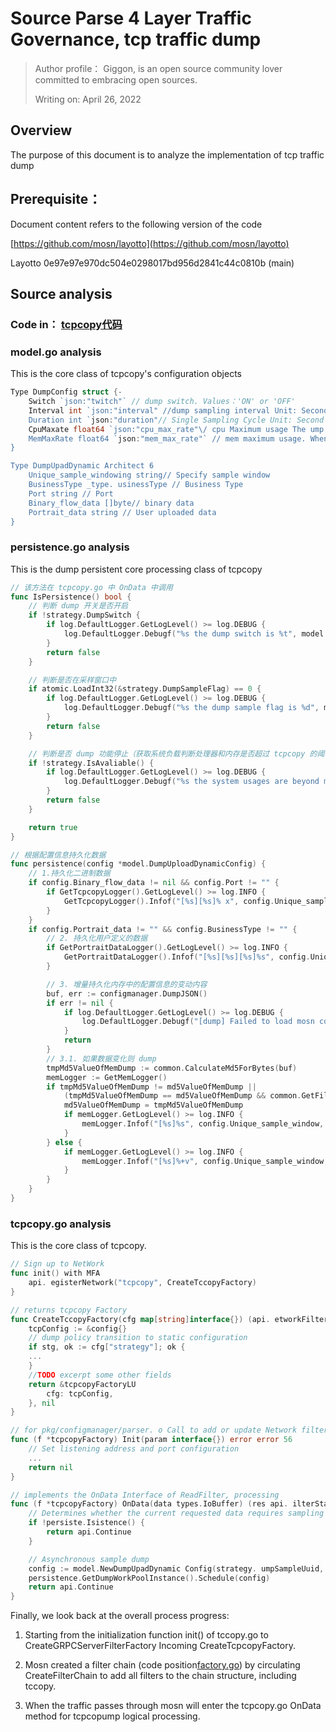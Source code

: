 # Source Parse 4 Layer Traffic Governance, tcp traffic dump

> Author profile：
> Giggon, is an open source community lover committed to embracing open sources.
>
> Writing on: April 26, 2022

## Overview

The purpose of this document is to analyze the implementation of tcp traffic dump

## Prerequisite：

Document content refers to the following version of the code

[https://github.com/mosn/layotto](https://github.com/mosn/layotto)

Layotto 0e97e97e970dc504e0298017bd956d2841c44c0810b (main)

## Source analysis

### Code in： [tcpcopy代码](https://github.com/mosn/layotto/tree/main/pkg/filter/network/tcpcopy)

### model.go analysis

This is the core class of tcpcopy's configuration objects

```go
Type DumpConfig struct {-
	Switch `json:"twitch"` // dump switch. Values：'ON' or 'OFF'
	Interval int `json:"interval" //dump sampling interval Unit: Second
	Duration int `json:"duration"// Single Sampling Cycle Unit: Second
	CpuMaxate float64 `json:"cpu_max_rate"\/ cpu Maximum usage The ump feature will stop
	MemMaxRate float64 `json:"mem_max_rate"` // mem maximum usage. When this threshold is exceeded, The ump feature will stop
}

Type DumpUpadDynamic Architect 6
	Unique_sample_windowing string// Specify sample window
	BusinessType _type. usinessType // Business Type
	Port string // Port
	Binary_flow_data []byte// binary data
	Portrait_data string // User uploaded data
}
```

### persistence.go analysis

This is the dump persistent core processing class of tcpcopy

```go
// 该方法在 tcpcopy.go 中 OnData 中调用
func IsPersistence() bool {
	// 判断 dump 开关是否开启
	if !strategy.DumpSwitch {
		if log.DefaultLogger.GetLogLevel() >= log.DEBUG {
			log.DefaultLogger.Debugf("%s the dump switch is %t", model.LogDumpKey, strategy.DumpSwitch)
		}
		return false
	}

	// 判断是否在采样窗口中
	if atomic.LoadInt32(&strategy.DumpSampleFlag) == 0 {
		if log.DefaultLogger.GetLogLevel() >= log.DEBUG {
			log.DefaultLogger.Debugf("%s the dump sample flag is %d", model.LogDumpKey, strategy.DumpSampleFlag)
		}
		return false
	}

	// 判断是否 dump 功能停止（获取系统负载判断处理器和内存是否超过 tcpcopy 的阈值，如果超过则停止）
	if !strategy.IsAvaliable() {
		if log.DefaultLogger.GetLogLevel() >= log.DEBUG {
			log.DefaultLogger.Debugf("%s the system usages are beyond max rate.", model.LogDumpKey)
		}
		return false
	}

	return true
}

// 根据配置信息持久化数据
func persistence(config *model.DumpUploadDynamicConfig) {
	// 1.持久化二进制数据
	if config.Binary_flow_data != nil && config.Port != "" {
		if GetTcpcopyLogger().GetLogLevel() >= log.INFO {
			GetTcpcopyLogger().Infof("[%s][%s]% x", config.Unique_sample_window, config.Port, config.Binary_flow_data)
		}
	}
	if config.Portrait_data != "" && config.BusinessType != "" {
		// 2. 持久化用户定义的数据
		if GetPortraitDataLogger().GetLogLevel() >= log.INFO {
			GetPortraitDataLogger().Infof("[%s][%s][%s]%s", config.Unique_sample_window, config.BusinessType, config.Port, config.Portrait_data)
		}

		// 3. 增量持久化内存中的配置信息的变动内容
		buf, err := configmanager.DumpJSON()
		if err != nil {
			if log.DefaultLogger.GetLogLevel() >= log.DEBUG {
				log.DefaultLogger.Debugf("[dump] Failed to load mosn config mem.")
			}
			return
		}
		// 3.1. 如果数据变化则 dump 
		tmpMd5ValueOfMemDump := common.CalculateMd5ForBytes(buf)
		memLogger := GetMemLogger()
		if tmpMd5ValueOfMemDump != md5ValueOfMemDump ||
			(tmpMd5ValueOfMemDump == md5ValueOfMemDump && common.GetFileSize(getMemConfDumpFilePath()) <= 0) {
			md5ValueOfMemDump = tmpMd5ValueOfMemDump
			if memLogger.GetLogLevel() >= log.INFO {
				memLogger.Infof("[%s]%s", config.Unique_sample_window, buf)
			}
		} else {
			if memLogger.GetLogLevel() >= log.INFO {
				memLogger.Infof("[%s]%+v", config.Unique_sample_window, incrementLog)
			}
		}
	}
}
```

### tcpcopy.go analysis

This is the core class of tcpcopy.

```go
// Sign up to NetWork 
func init() with MFA
	api. egisterNetwork("tcpcopy", CreateTccopyFactory)
}

// returns tcpcopy Factory
func CreateTccopyFactory(cfg map[string]interface{}) (api. etworkFilterChainFactory, error) LO
	tcpConfig := &config{}
	// dump policy transition to static configuration
	if stg, ok := cfg["strategy"]; ok {
	...
	}
	//TODO excerpt some other fields
	return &tcpcopyFactoryLU
		cfg: tcpConfig,
	}, nil
}

// for pkg/configmanager/parser. o Call to add or update Network filter factory
func (f *tcpcopyFactory) Init(param interface{}) error error 56
	// Set listening address and port configuration
	...
	return nil
}

// implements the OnData Interface of ReadFilter, processing
func (f *tcpcopyFactory) OnData(data types.IoBuffer) (res api. ilterStatus) online
	// Determines whether the current requested data requires sampling dump 
	if !persiste.Isistence() {
		return api.Continue
	}

	// Asynchronous sample dump
	config := model.NewDumpUpadDynamic Config(strategy. umpSampleUuid, "", f.cfg.port, data.Bytes(), "")
	persistence.GetDumpWorkPoolInstance().Schedule(config)
	return api.Continue
}
```

Finally, we look back at the overall process progress:

1. Starting from the initialization function init() of tccopy.go to CreateGRPCServerFilterFactory Incoming CreateTcpcopyFactory.

2. Mosn created a filter chain (code position[factory.go](https://github.com/mosn/mosn/tree/master/pkg/filter/network/proxy/factory.go)) by circulating CreateFilterChain to add all filters to the chain structure, including tccopy.

3. When the traffic passes through mosn will enter the tcpcopy.go OnData method for tcpcopump logical processing.
